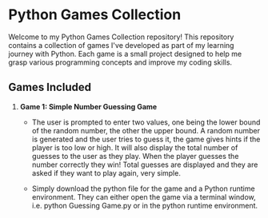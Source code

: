 # Python Games Collection

Welcome to my Python Games Collection repository! This repository contains a collection of games I've developed as part of my learning journey with Python. Each game is a small project 
designed to help me grasp various programming concepts and improve my coding skills.

## Games Included

1. **Game 1: Simple Number Guessing Game**
   - The user is prompted to enter two values, one being the lower bound of the random number, the other the upper bound.  A random number is generated and the user tries to guess it, the
     game gives hints if the player is too low or high.  It will also display the total number of guesses to the user as they play.  When the player guesses the number correctly they win!
     Total guesses are displayed and they are asked if they want to play again, very simple.
   
   - Simply download the python file for the game and a Python runtime environment.  They can either open the game via a terminal window, i.e. python Guessing Game.py or in the python
     runtime environment.

